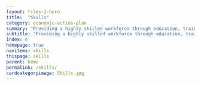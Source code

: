 ```yaml
---
layout: tiles-2-hero
title:  "Skills"
category: economic-action-plan
summary: "Providing a highly skilled workforce through education, training and re-skilling."
subtitle: "Providing a highly skilled workforce through education, training and re-skilling."
index: 6
homepage: true
navitems: skills
thispage: skills
parent: home
permalink: /skills/
cardcategoryimage: Skills.jpg
---
```

